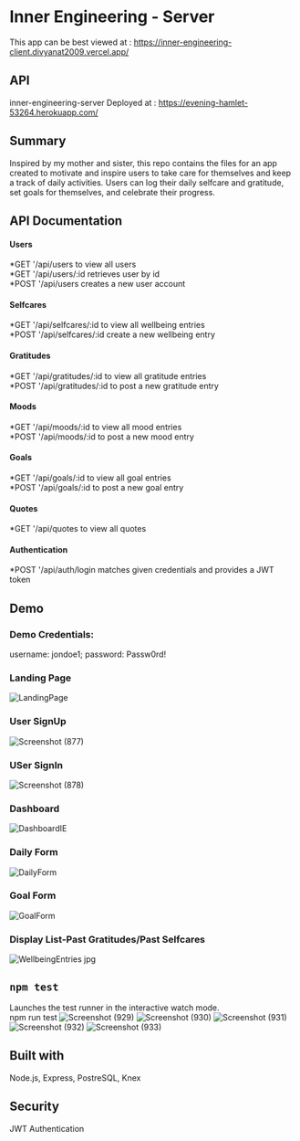 # Inner Engineering - Server
This app can be best viewed at : https://inner-engineering-client.divyanat2009.vercel.app/

## API
inner-engineering-server
Deployed at : https://evening-hamlet-53264.herokuapp.com/

## Summary

Inspired by my mother and sister, this repo contains the files for an app created to motivate and inspire users to take care for themselves and keep a track of daily activities.
Users can log their daily selfcare and gratitude, set goals for themselves, and celebrate their progress.

## API Documentation
#### Users
*GET '/api/users to view all users<br/>
*GET '/api/users/:id retrieves user by id<br/>
*POST '/api/users creates a new user account<br/>
#### Selfcares
*GET '/api/selfcares/:id to view all wellbeing entries<br/>
*POST '/api/selfcares/:id create a new wellbeing entry<br/>
#### Gratitudes
*GET '/api/gratitudes/:id to view all gratitude entries<br/>
*POST '/api/gratitudes/:id to post a new gratitude entry<br/>
#### Moods
*GET '/api/moods/:id to view all mood entries<br/>
*POST '/api/moods/:id to post a new mood entry<br/>
#### Goals
*GET '/api/goals/:id to view all goal entries<br/>
*POST '/api/goals/:id to post a new goal entry<br/>
#### Quotes
*GET '/api/quotes to  view all quotes<br/>
#### Authentication
*POST '/api/auth/login matches given credentials and provides a JWT token

## Demo
### Demo Credentials:
username: jondoe1; password: Passw0rd!

### Landing Page
![LandingPage](https://user-images.githubusercontent.com/69719463/107443259-1dda1100-6afe-11eb-8a99-c741c3a176e1.png)
### User SignUp
![Screenshot (877)](https://user-images.githubusercontent.com/69719463/108766187-7061f700-751a-11eb-81b8-c30a7a7675c4.png)
### USer SignIn
![Screenshot (878)](https://user-images.githubusercontent.com/69719463/108766183-6f30ca00-751a-11eb-9e2c-dbfba6e12800.png)

### Dashboard
![DashboardIE](https://user-images.githubusercontent.com/69719463/107443257-1d417a80-6afe-11eb-9005-485abc3fff7b.png)

### Daily Form
![DailyForm](https://user-images.githubusercontent.com/69719463/107443261-1e72a780-6afe-11eb-85f8-567b637725de.png)

### Goal Form
![GoalForm](https://user-images.githubusercontent.com/69719463/107443251-1c104d80-6afe-11eb-9e36-e1b693ec6d40.png)

### Display List-Past Gratitudes/Past Selfcares
![WellbeingEntries jpg](https://user-images.githubusercontent.com/69719463/107443256-1ca8e400-6afe-11eb-9303-19686c8ad540.png)

## `npm test`
Launches the test runner in the interactive watch mode.\
npm run test
![Screenshot (929)](https://user-images.githubusercontent.com/69719463/109868012-c591bd00-7c2c-11eb-8edf-1e1b4736dd52.png)
![Screenshot (930)](https://user-images.githubusercontent.com/69719463/109868014-c62a5380-7c2c-11eb-8f5c-9ca378c44891.png)
![Screenshot (931)](https://user-images.githubusercontent.com/69719463/109868016-c62a5380-7c2c-11eb-9489-f5396c957519.png)
![Screenshot (932)](https://user-images.githubusercontent.com/69719463/109868017-c62a5380-7c2c-11eb-90f0-eb97e45da3e6.png)
![Screenshot (933)](https://user-images.githubusercontent.com/69719463/109868018-c62a5380-7c2c-11eb-94ed-346e5c2b84ce.png)


## Built with
Node.js, Express, PostreSQL, Knex

## Security
JWT Authentication
